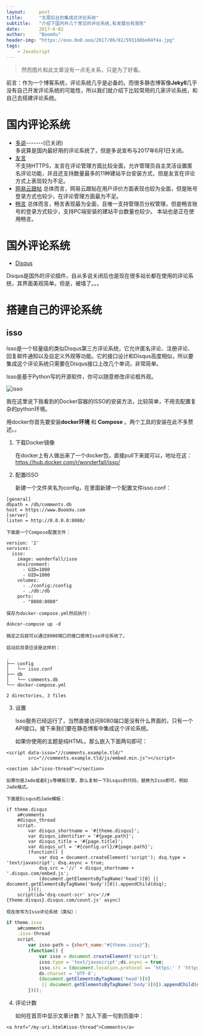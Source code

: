 ```yaml
---
layout:     post
title:      "无需后台的集成式评论系统"
subtitle:   "介绍下国内外几个常见的评论系统,有发展也有落败"
date:       2017-6-02
author:     "BoomXu"
header-img: "https://ooo.0o0.ooo/2017/06/02/593188be04f4a.jpg"
tags:
    - JavaScript
---
```



> 然而图片和此文章没有一点毛关系，只是为了好看。

前言：作为一个博客系统，评论系统几乎是必备的。而很多静态博客像**Jekyll**几乎没有自己开发评论系统的可能性，所以我们就介绍下比较常用的几家评论系统，和自己去搭建评论系统。

# 国内评论系统

- [多说](http://duoshuo.com/)-------(已关闭)<br>
多说算是国内最好用的评论系统了，但是多说宣布与2017年6月1日关闭。
- [友言](http://www.uyan.cc/)<br>
不支持HTTPS，友言在评论管理方面比较全面，允许管理员自主灵活设置匿名评论功能，并且还支持数量最多的11种建站平台安装方式，但是友言在评论方式上表现较为不足。
- [网易云跟帖](https://gentie.163.com/)
总体而言，网易云跟贴在用户评价方面表现也较为全面，但是账号登录方式也较少，在评论管理方面最为不足。
- [畅言](http://changyan.kuaizhan.com/)
总体而言，畅言表现最为全面，且唯一支持管理员分权管理，但是畅言账号的登录方式较少，支持PC端安装的建站平台数量也较少。
本站也是正在使用畅言。

# 国外评论系统

- [Disqus](https://disqus.com/)

Disqus是国外的评论插件，自从多说关闭后也是现在很多站长都在使用的评论系统，其界面美观简单。但是，被墙了。。。

# 搭建自己的评论系统

## isso

Isso是一个轻量级的类似Disqus第三方评论系统，它允许匿名评论、注册评论、回复邮件通知以及自定义外观等功能。它的接口设计和Disqus高度相似，所以要集成这个评论系统只需要在Disqus接口上改几个单词，非常简单。

Isso是基于Python写的开源软件，你可以随意修改评论框外观。

![isso](https://ooo.0o0.ooo/2017/06/16/5943ed18afb33.png)

我在这里说下我看到的Docker容器的ISSO的安装方法，比较简单，不用去配置复杂的python环境。

用docker你首先要安装**docker环境** 和 **Compose** 。两个工具的安装在此不多赘述。。

1. 下载Docker镜像
    
    在docker上有人做出来了一个docker包，直接pull下来就可以，地址在这：<https://hub.docker.com/r/wonderfall/isso/>

2. 配置ISSO

    新建一个文件夹名为config，在里面新建一个配置文件isso.conf：

```
[general]
dbpath = /db/comments.db
host = https://www.BoomXu.com
[server]
listen = http://0.0.0.0:8080/
```

    下面是一个Compose配置文件：

```
version: '2'
services:
  isso:
    image: wonderfall/isso
    environment:
      - GID=1000
      - UID=1000
    volumes:
      - ./config:/config
      - ./db:/db
    ports:
      - "8080:8080"
```

    保存为docker-compose.yml然后执行：

```
dokcer-compose up -d
```

    搞定之后就可以通过8080端口的接口使用Isso评论系统了。

    启动后目录应该是这样的：

```
.
├── config
│   └── isso.conf
├── db
│   └── comments.db
└── docker-compose.yml

2 directories, 3 files
```
3. 设置

    Isso服务已经运行了，当然直接访问8080端口是没有什么界面的，只有一个API接口。接下来我们要在静态博客中集成这个评论系统。

    如果你使用的主题是纯HTML，那么嵌入下面两句即可：

```
<script data-isso="//comments.example.tld/"
        src="//comments.example.tld/js/embed.min.js"></script>

<section id="isso-thread"></section>
```

    如果你是Jade或者Ejs等模板引擎，那么复制一下Disqus的代码，替换为Isso即可，例如Jade格式。

    下面是Disqus的Jade模板：

```
if theme.disqus
    a#comments
    #disqus_thread
    script.
        var disqus_shortname = '#{theme.disqus}';
        var disqus_identifier = '#{page.path}';
        var disqus_title = '#{page.title}';
        var disqus_url = '#{config.url}/#{page.path}';
        (function() {
            var dsq = document.createElement('script'); dsq.type = 'text/javascript'; dsq.async = true;
            dsq.src = '//' + disqus_shortname + '.disqus.com/embed.js';
            (document.getElementsByTagName('head')[0] || document.getElementsByTagName('body')[0]).appendChild(dsq);
        })();
    script(id='dsq-count-scr' src='//#{theme.disqus}.disqus.com/count.js' async)
```

    现在改写为Isso评论系统（类似）：

``` JavaScript
if theme.isso
    a#comments
    .isso-thread
    script.
        var isso-path = {short_name:"#{theme.isso}"};
        (function() {
            var isso = document.createElement('script');
            isso.type = 'text/javascript';ds.async = true;
            isso.src = (document.location.protocol == 'https:' ? 'https:' : 'http:') + '//example.com/isso/js/embed.js';
            ds.charset = 'UTF-8';
            (document.getElementsByTagName('head')[0] 
             || document.getElementsByTagName('body')[0]).appendChild(ds);
        })();
```

4. 评论计数

    如何在首页中显示文章计数？
    加入下面一句到页面中：

```
<a href="/my-uri.html#isso-thread">Comments</a>
```
